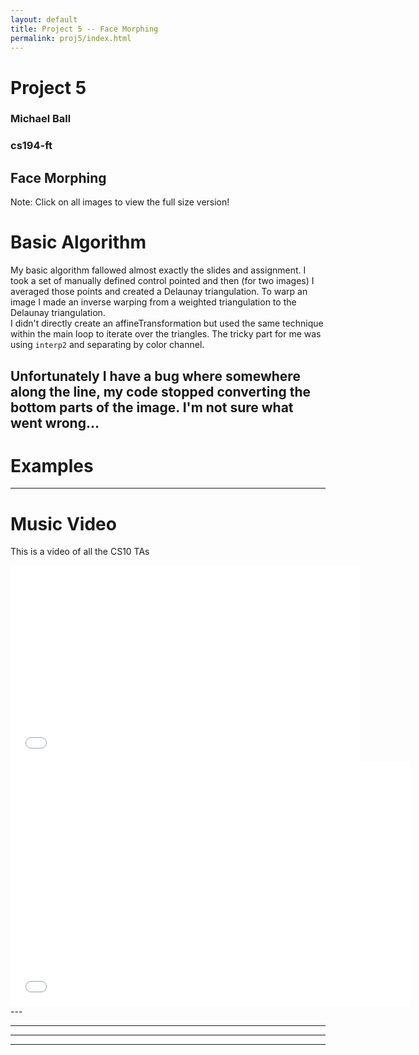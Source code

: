 ```yaml
---
layout: default
title: Project 5 -- Face Morphing
permalink: proj5/index.html
---
```


<style type="text/css">
img {
    max-width: 350px;
    border: 2px solid #CCC;
    padding: 2px;
}
</style>

# Project 5

 ### Michael Ball
 ### cs194-ft

## Face Morphing

Note: Click on all images to view the full size version!

# Basic Algorithm

My basic algorithm fallowed almost exactly the slides and assignment. I took a set of manually defined control pointed and then (for two images) I averaged those points and created a Delaunay triangulation. To warp an image I made an inverse warping from a weighted triangulation to the Delaunay triangulation.  
I didn't directly create an affineTransformation but used the same technique within the main loop to iterate over the triangles. The tricky part for me was using `interp2` and separating by color channel.

Unfortunately I have a bug where somewhere along the line, my code stopped converting the bottom parts of the image. I'm not sure what went wrong...
---

# Examples


---
# Music Video
This is a video of all the CS10 TAs

<iframe width="560" height="315" src="//bit.ly/1wuj8GU" frameborder="0" allowfullscreen></iframe>

<iframe title="YouTube video player" type="text/html"
width="640" height="390" src="//bit.ly/mballcs10tamoph"
frameborder="0" allowFullScreen></iframe>
---


---


---

---
